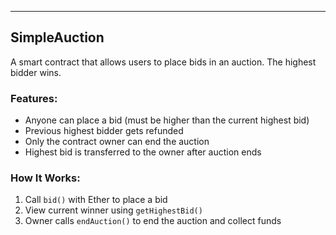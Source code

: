 ---

## SimpleAuction

A smart contract that allows users to place bids in an auction. The highest bidder wins.

### Features:
- Anyone can place a bid (must be higher than the current highest bid)
- Previous highest bidder gets refunded
- Only the contract owner can end the auction
- Highest bid is transferred to the owner after auction ends

### How It Works:
1. Call `bid()` with Ether to place a bid
2. View current winner using `getHighestBid()`
3. Owner calls `endAuction()` to end the auction and collect funds
